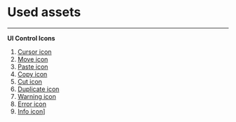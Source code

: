 # Used assets
---
**UI Control Icons**
1. [Cursor icon](https://www.svgrepo.com/collection/simple-line-icons/)
2. [Move icon](https://www.svgrepo.com/collection/core-ui-line-icons/)
3. [Paste icon](https://www.svgrepo.com/collection/gentlecons-interface-icons/)
4. [Copy icon](https://www.svgrepo.com/collection/gentlecons-interface-icons/)
5. [Cut icon](https://www.svgrepo.com/collection/industrial-sharp-ui-icons/)
6. [Duplicate icon](https://www.svgrepo.com/collection/gentlecons-interface-icons/)
7. [Warning icon](https://www.svgrepo.com/svg/493629/warning-triangle)
8. [Error icon](https://www.svgrepo.com/svg/493668/error-circle-fail-failure-disallowed-x-cross-bad) 
9. [Info icon](https://www.svgrepo.com/svg/493691/info-circle-information)] 